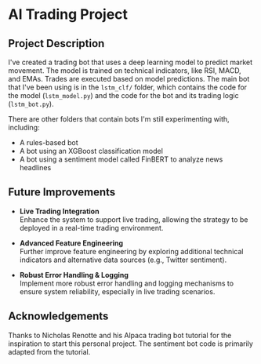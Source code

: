 # AI Trading Project

## Project Description

I've created a trading bot that uses a deep learning model to predict market movement. The model is trained on technical indicators, like RSI, MACD, and EMAs. Trades are executed based on model predictions. The main bot that I've been using is in the `lstm_clf/` folder, which contains the code for the model (`lstm_model.py`) and the code for the bot and its trading logic (`lstm_bot.py`). 

There are other folders that contain bots I'm still experimenting with, including:
- A rules-based bot
- A bot using an XGBoost classification model
- A bot using a sentiment model called FinBERT to analyze news headlines

## Future Improvements

- **Live Trading Integration**  
  Enhance the system to support live trading, allowing the strategy to be deployed in a real-time trading environment.

- **Advanced Feature Engineering**  
  Further improve feature engineering by exploring additional technical indicators and alternative data sources (e.g., Twitter sentiment).

- **Robust Error Handling & Logging**  
  Implement more robust error handling and logging mechanisms to ensure system reliability, especially in live trading scenarios.

## Acknowledgements

Thanks to Nicholas Renotte and his Alpaca trading bot tutorial for the inspiration to start this personal project. The sentiment bot code is primarily adapted from the tutorial.
